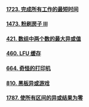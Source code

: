 #### [1723. 完成所有工作的最短时间](https://leetcode-cn.com/problems/find-minimum-time-to-finish-all-jobs/)

#### [1473. 粉刷房子 III](https://leetcode-cn.com/problems/paint-house-iii/)

#### [421. 数组中两个数的最大异或值](https://leetcode-cn.com/problems/maximum-xor-of-two-numbers-in-an-array/)

#### [460. LFU 缓存](https://leetcode-cn.com/problems/lfu-cache/)

#### [664. 奇怪的打印机](https://leetcode-cn.com/problems/strange-printer/)

#### [810. 黑板异或游戏](https://leetcode-cn.com/problems/chalkboard-xor-game/)

#### [1787. 使所有区间的异或结果为零](https://leetcode-cn.com/problems/make-the-xor-of-all-segments-equal-to-zero/)

